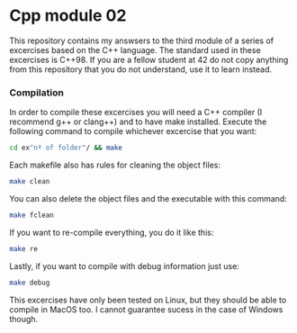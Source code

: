 # Cpp module 02
This repository contains my answsers to the third module of a series of excercises based on the C++ language. The standard used in these excercises is C++98. If you are a fellow student at 42 do not copy anything from this repository that you do not understand, use it to learn instead.

### Compilation
In order to compile these excercises you will need a C++ compiler (I recommend g++ or clang++) and to have make installed. Execute the following command to compile whichever excercise that you want:
```bash
cd ex"nº of folder"/ && make
```

Each makefile also has rules for cleaning the object files:
```bash
make clean
```
You can also delete the object files and the executable with this command:
```bash
make fclean
```
If you want to re-compile everything, you do it like this:
```bash
make re
```
Lastly, if you want to compile with debug information just use:
```bash
make debug
```

This excercises have only been tested on Linux, but they should be able to compile in MacOS too. I cannot guarantee sucess in the case of Windows though.